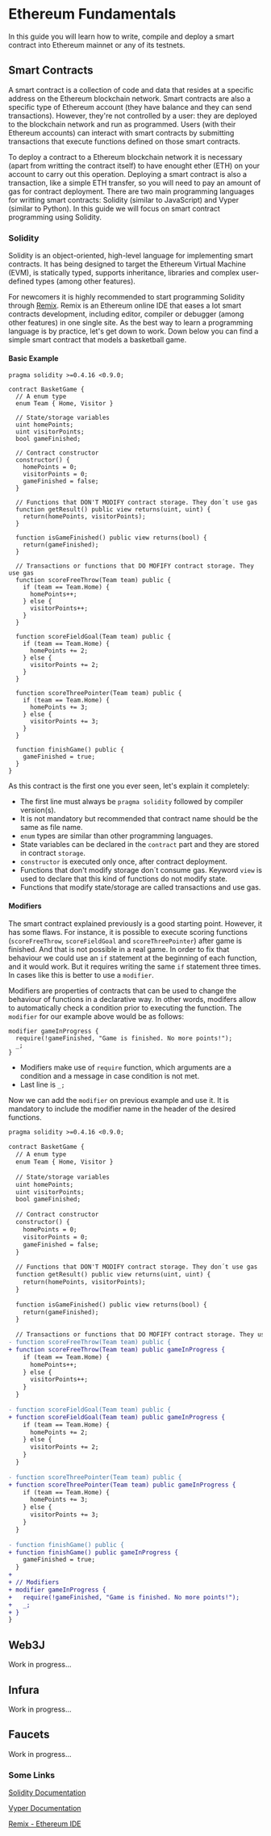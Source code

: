 # Ethereum Fundamentals
In this guide you will learn how to write, compile and deploy a smart contract into Ethereum mainnet or any of its testnets.

## Smart Contracts
A smart contract is a collection of code and data that resides at a specific address on the Ethereum blockchain network. Smart contracts are also a specific type of Ethereum account (they have balance and they can send transactions). However, they're not controlled by a user: they are deployed to the blockchain network and run as programmed. Users (with their Ethereum accounts) can interact with smart contracts by submitting transactions that execute functions defined on those smart contracts.

To deploy a contract to a Ethereum blockchain network it is necessary (apart from writting the contract itself) to have enought ether (ETH) on your account to carry out this operation. Deploying a smart contract is also a transaction, like a simple ETH transfer, so you will need to pay an amount of gas for contract deployment. There are two main programming languages for writting smart contracts: Solidity (similar to JavaScript) and Vyper (similar to Python). In this guide we will focus on smart contract programming using Solidity.

### Solidity
Solidity is an object-oriented, high-level language for implementing smart contracts. It has being designed to target the Ethereum Virtual Machine (EVM), is statically typed, supports inheritance, libraries and complex user-defined types (among other features).

For newcomers it is highly recommended to start programming Solidity through [Remix](#some-links). Remix is an Ethereum online IDE that eases a lot smart contracts development, including editor, compiler or debugger (among other features) in one single site. As the best way to learn a programming language is by practice, let's get down to work. Down below you can find a simple smart contract that models a basketball game.

#### Basic Example
```sol
pragma solidity >=0.4.16 <0.9.0;

contract BasketGame {
  // A enum type
  enum Team { Home, Visitor }
  
  // State/storage variables
  uint homePoints;
  uint visitorPoints;
  bool gameFinished;
    
  // Contract constructor
  constructor() {
    homePoints = 0;
    visitorPoints = 0;
    gameFinished = false;
  }
  
  // Functions that DON'T MODIFY contract storage. They don´t use gas
  function getResult() public view returns(uint, uint) {
    return(homePoints, visitorPoints);
  }
  
  function isGameFinished() public view returns(bool) {
    return(gameFinished);
  }
  
  // Transactions or functions that DO MOFIFY contract storage. They use gas
  function scoreFreeThrow(Team team) public {
    if (team == Team.Home) {
      homePoints++;
    } else {
      visitorPoints++;
    }
  }
  
  function scoreFieldGoal(Team team) public {
    if (team == Team.Home) {
      homePoints += 2;
    } else {
      visitorPoints += 2;
    }
  }
  
  function scoreThreePointer(Team team) public {
    if (team == Team.Home) {
      homePoints += 3;
    } else {
      visitorPoints += 3;
    }
  }
  
  function finishGame() public {
    gameFinished = true;
  }
}
```

As this contract is the first one you ever seen, let's explain it completely:
* The first line must always be `pragma solidity` followed by compiler version(s).
* It is not mandatory but recommended that contract name should be the same as file name.
* `enum` types are similar than other programming languages.
* State variables can be declared in the `contract` part and they are stored in contract `storage`.
* `constructor` is executed only once, after contract deployment.
* Functions that don't modify storage don´t consume gas. Keyword `view` is used to declare that this kind of functions do not modify state.
* Functions that modify state/storage are called transactions and use gas.

#### Modifiers
The smart contract explained previously is a good starting point. However, it has some flaws. For instance, it is possible to execute scoring functions (`scoreFreeThrow`, `scoreFieldGoal` and `scoreThreePointer`) after game is finished. And that is not possible in a real game. In order to fix that behaviour we could use an `if` statement at the beginning of each function, and it would work. But it requires writing the same `if` statement three times. In cases like this is better to use a `modifier`.

Modifiers are properties of contracts that can be used to change the behaviour of functions in a declarative way. In other words, modifers allow to automatically check a condition prior to executing the function. The `modifier` for our example above would be as follows:

```sol
modifier gameInProgress {
  require(!gameFinished, "Game is finished. No more points!");
  _;
}
```

* Modifiers make use of `require` function, which arguments are a condition and a message in case condition is not met.
* Last line is `_;`

Now we can add the `modifier` on previous example and use it. It is mandatory to include the modifier name in the header of the desired functions.

```diff
pragma solidity >=0.4.16 <0.9.0;

contract BasketGame {
  // A enum type
  enum Team { Home, Visitor }
  
  // State/storage variables
  uint homePoints;
  uint visitorPoints;
  bool gameFinished;
    
  // Contract constructor
  constructor() {
    homePoints = 0;
    visitorPoints = 0;
    gameFinished = false;
  }
  
  // Functions that DON'T MODIFY contract storage. They don´t use gas
  function getResult() public view returns(uint, uint) {
    return(homePoints, visitorPoints);
  }
  
  function isGameFinished() public view returns(bool) {
    return(gameFinished);
  }
  
  // Transactions or functions that DO MOFIFY contract storage. They use gas
- function scoreFreeThrow(Team team) public {
+ function scoreFreeThrow(Team team) public gameInProgress {
    if (team == Team.Home) {
      homePoints++;
    } else {
      visitorPoints++;
    }
  }
  
- function scoreFieldGoal(Team team) public {
+ function scoreFieldGoal(Team team) public gameInProgress {
    if (team == Team.Home) {
      homePoints += 2;
    } else {
      visitorPoints += 2;
    }
  }
  
- function scoreThreePointer(Team team) public {
+ function scoreThreePointer(Team team) public gameInProgress {
    if (team == Team.Home) {
      homePoints += 3;
    } else {
      visitorPoints += 3;
    }
  }
  
- function finishGame() public { 
+ function finishGame() public gameInProgress {
    gameFinished = true;
  }
+
+ // Modifiers
+ modifier gameInProgress {
+   require(!gameFinished, "Game is finished. No more points!");
+   _;
+ }
}
```


## Web3J
Work in progress...

## Infura
Work in progress...

## Faucets
Work in progress...

### Some Links
[Solidity Documentation](https://docs.soliditylang.org/)

[Vyper Documentation](https://vyper.readthedocs.io/)

[Remix - Ethereum IDE](https://remix.ethereum.org/)